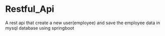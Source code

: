 # Restful_Api
A rest api that create a new user(employee) and save the employee data in mysql database using springboot
